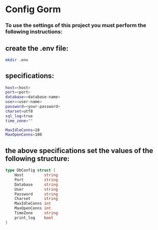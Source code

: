# Config Gorm

### To use the settings of this project you must perform the following instructions:

## create the .env file:
```sh
mkdir .env
```

## specifications:
```sh
host=<host>
port=<port>
database=<database-name>
user=<user-name>
password=<your-password>
charset=utf8
sql_log=true
time_zone=""

MaxIdleConns=10 
MaxOpenConns=100 
```

## the above specifications set the values of the following structure:

```go
type DbConfig struct {
	Host         string
	Port         string
	Database     string
	User         string
	Password     string
	Charset      string
	MaxIdleConns int
	MaxOpenConns int
	TimeZone     string
	print_log    bool
}
```